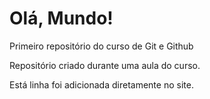 # Olá, Mundo!
 Primeiro repositório do curso de Git e Github

 Repositório criado durante uma aula do curso.

Está linha foi adicionada diretamente no site.
